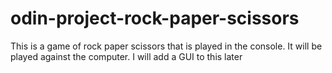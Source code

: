 # odin-project-rock-paper-scissors
This is a game of rock paper scissors that is played in the console. It will be played against the computer. I will add a GUI to this later
